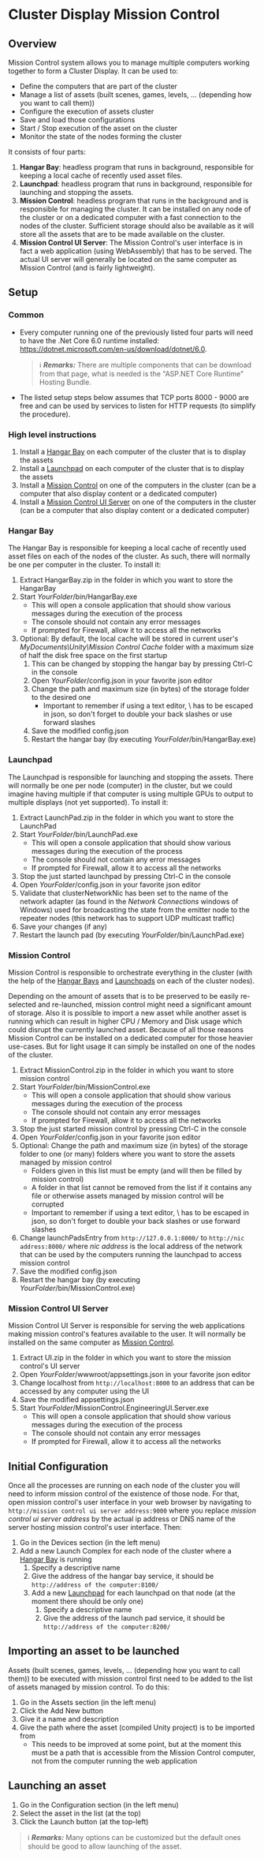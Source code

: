 # Cluster Display Mission Control

## Overview

Mission Control system allows you to manage multiple computers working together to form a Cluster Display. It can be used to:

* Define the computers that are part of the cluster
* Manage a list of assets (built scenes, games, levels, ... (depending how you want to call them))
* Configure the execution of assets cluster
* Save and load those configurations
* Start / Stop execution of the asset on the cluster
* Monitor the state of the nodes forming the cluster

It consists of four parts:

1) **Hangar Bay**: headless program that runs in background, responsible for keeping a local cache of recently used asset files.
2) **Launchpad**: headless program that runs in background, responsible for launching and stopping the assets.
3) **Mission Control**: headless program that runs in the background and is responsible for managing the cluster.  It can be installed on any node of the cluster or on a dedicated computer with a fast connection to the nodes of the cluster.  Sufficient storage should also be available as it will store all the assets that are to be made available on the cluster.
4) **Mission Control UI Server**: The Mission Control's user interface is in fact a web application (using WebAssembly) that has to be served.  The actual UI server will generally be located on the same computer as Mission Control (and is fairly lightweight).

## Setup

### Common

* Every computer running one of the previously listed four parts will need to have the .Net Core 6.0 runtime installed: <https://dotnet.microsoft.com/en-us/download/dotnet/6.0>.
  > ℹ️ _**Remarks:**_ There are multiple components that can be download from that page, what is needed is the "ASP.NET Core Runtime" Hosting Bundle.
* The listed setup steps below assumes that TCP ports 8000 - 9000 are free and can be used by services to listen for HTTP requests (to simplify the procedure).

### High level instructions

1) Install a [Hangar Bay](#hangar-bay) on each computer of the cluster that is to display the assets
2) Install a [Launchpad](#launchpad) on each computer of the cluster that is to display the assets
3) Install a [Mission Control](#mission-control) on one of the computers in the cluster (can be a computer that also display content or a dedicated computer)
4) Install a [Mission Control UI Server](#mission-control-ui-server) on one of the computers in the cluster (can be a computer that also display content or a dedicated computer)

### Hangar Bay

The Hangar Bay is responsible for keeping a local cache of recently used asset files on each of the nodes of the cluster.  As such, there will normally be one per computer in the cluster.  To install it:

1) Extract HangarBay.zip in the folder in which you want to store the HangarBay
2) Start *YourFolder*/bin/HangarBay.exe
    * This will open a console application that should show various messages during the execution of the process
    * The console should not contain any error messages
    * If prompted for Firewall, allow it to access all the networks
3) Optional: By default, the local cache will be stored in current user's *MyDocuments\Unity\Mission Control Cache* folder with a maximum size of half the disk free space on the first startup
    1) This can be changed by stopping the hangar bay by pressing Ctrl-C in the console
    2) Open *YourFolder*/config.json in your favorite json editor
    3) Change the path and maximum size (in bytes) of the storage folder to the desired one
        * Important to remember if using a text editor, \ has to be escaped in json, so don't forget to double your back slashes or use forward slashes
    4) Save the modified config.json
    5) Restart the hangar bay (by executing *YourFolder*/bin/HangarBay.exe)

### Launchpad

The Launchpad is responsible for launching and stopping the assets.  There will normally be one per node (computer) in the cluster, but we could imagine having multiple if that computer is using multiple GPUs to output to multiple displays (not yet supported).  To install it:

1) Extract LaunchPad.zip in the folder in which you want to store the LaunchPad
2) Start *YourFolder*/bin/LaunchPad.exe
    * This will open a console application that should show various messages during the execution of the process
    * The console should not contain any error messages
    * If prompted for Firewall, allow it to access all the networks
3) Stop the just started launchpad by pressing Ctrl-C in the console
4) Open *YourFolder*/config.json in your favorite json editor
5) Validate that clusterNetworkNic has been set to the name of the network adapter (as found in the *Network Connections* windows of Windows) used for broadcasting the state from the emitter node to the repeater nodes (this network has to support UDP multicast traffic)
6) Save your changes (if any)
7) Restart the launch pad (by executing *YourFolder*/bin/LaunchPad.exe)

### Mission Control

Mission Control is responsible to orchestrate everything in the cluster (with the help of the [Hangar Bays](#hangar-bay) and [Launchpads](#launchpad) on each of the cluster nodes).

Depending on the amount of assets that is to be preserved to be easily re-selected and re-launched, mission control might need a significant amount of storage.  Also it is possible to import a new asset while another asset is running which can result in higher CPU / Memory and Disk usage which could disrupt the currently launched asset.  Because of all those reasons Mission Control can be installed on a dedicated computer for those heavier use-cases.  But for light usage it can simply be installed on one of the nodes of the cluster.

1) Extract MissionControl.zip in the folder in which you want to store mission control
2) Start *YourFolder*/bin/MissionControl.exe
    * This will open a console application that should show various messages during the execution of the process
    * The console should not contain any error messages
    * If prompted for Firewall, allow it to access all the networks
3) Stop the just started mission control by pressing Ctrl-C in the console
4) Open *YourFolder*/config.json in your favorite json editor
5) Optional: Change the path and maximum size (in bytes) of the storage folder to one (or many) folders where you want to store the assets managed by mission control
    * Folders given in this list must be empty (and will then be filled by mission control)
    * A folder in that list cannot be removed from the list if it contains any file or otherwise assets managed by mission control will be corrupted
    * Important to remember if using a text editor, \ has to be escaped in json, so don't forget to double your back slashes or use forward slashes
6) Change launchPadsEntry from `http://127.0.0.1:8000/` to `http://nic address:8000/` where *nic address* is the local address of the network that can be used by the computers running the launchpad to access mission control
7) Save the modified config.json
8) Restart the hangar bay (by executing *YourFolder*/bin/MissionControl.exe)

### Mission Control UI Server

Mission Control UI Server is responsible for serving the web applications making mission control's features available to the user.  It will normally be installed on the same computer as [Mission Control](#mission-control).

1) Extract UI.zip in the folder in which you want to store the mission control's UI server
2) Open *YourFolder*/wwwroot/appsettings.json in your favorite json editor
3) Change localhost from `http://localhost:8000` to an address that can be accessed by any computer using the UI
4) Save the modified appsettings.json
5) Start *YourFolder*/MissionControl.EngineeringUI.Server.exe
    * This will open a console application that should show various messages during the execution of the process
    * The console should not contain any error messages
    * If prompted for Firewall, allow it to access all the networks

## Initial Configuration

Once all the processes are running on each node of the cluster you will need to inform mission control of the existence of those node.  For that, open mission control's user interface in your web browser by navigating to `http://mission control ui server address:9000` where you replace *mission control ui server address* by the actual ip address or DNS name of the server hosting mission control's user interface.  Then:

1) Go in the Devices section (in the left menu)
2) Add a new Launch Complex for each node of the cluster where a [Hangar Bay](#hangar-bay) is running
    1) Specify a descriptive name
    2) Give the address of the hangar bay service, it should be `http://address of the computer:8100/`
    3) Add a new [Launchpad](#launchpad) for each launchpad on that node (at the moment there should be only one)
        1) Specify a descriptive name
        2) Give the address of the launch pad service, it should be `http://address of the computer:8200/`

## Importing an asset to be launched

Assets (built scenes, games, levels, ... (depending how you want to call them)) to be executed with mission control first need to be added to the list of assets managed by mission control.  To do this:

1) Go in the Assets section (in the left menu)
2) Click the Add New button
3) Give it a name and description
4) Give the path where the asset (compiled Unity project) is to be imported from
    * This needs to be improved at some point, but at the moment this must be a path that is accessible from the Mission Control computer, not from the computer running the web application

## Launching an asset

1) Go in the Configuration section (in the left menu)
2) Select the asset in the list (at the top)
3) Click the Launch button (at the top-left)

> ℹ️ _**Remarks:**_ Many options can be customized but the default ones should be good to allow launching of the asset.
